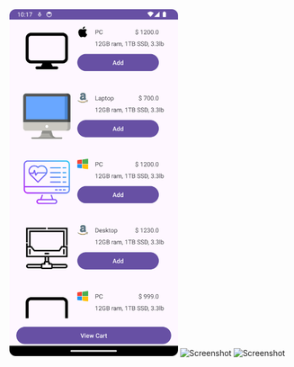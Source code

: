 
<img src="Screenshot_20240310_221805.png" alt="Screenshot" width="300">

<img src="Screenshot_20240310_221834.png.png" alt="Screenshot" width="300">


<img src="Screenshot_20240310_221849.png.png" alt="Screenshot" width="300">

